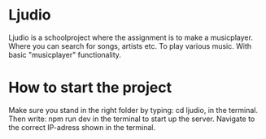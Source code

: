 # Ljudio

Ljudio is a schoolproject where the assignment is to make a musicplayer. Where you can search for songs, artists etc. To play various music. With basic "musicplayer" functionality.

# How to start the project

Make sure you stand in the right folder by typing: cd ljudio, in the terminal.
Then write: npm run dev in the terminal to start up the server.
Navigate to the correct IP-adress shown in the terminal.


